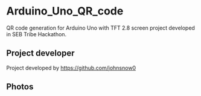 # Arduino_Uno_QR_code
QR code generation for Arduino Uno with TFT 2.8 screen project developed in SEB Tribe Hackathon.

## Project developer

Project developed by https://github.com/johnsnow0

## Photos
